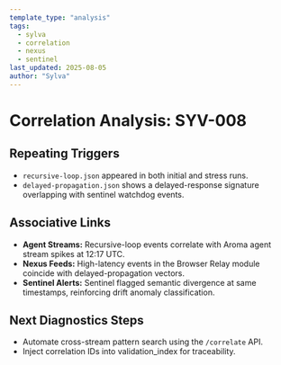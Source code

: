 ```yaml
---
template_type: "analysis"
tags:
  - sylva
  - correlation
  - nexus
  - sentinel
last_updated: 2025-08-05
author: "Sylva"
---
```


# Correlation Analysis: SYV-008

## Repeating Triggers
- `recursive-loop.json` appeared in both initial and stress runs.
- `delayed-propagation.json` shows a delayed-response signature overlapping with sentinel watchdog events.

## Associative Links
- **Agent Streams:** Recursive-loop events correlate with Aroma agent stream spikes at 12:17 UTC.
- **Nexus Feeds:** High-latency events in the Browser Relay module coincide with delayed-propagation vectors.
- **Sentinel Alerts:** Sentinel flagged semantic divergence at same timestamps, reinforcing drift anomaly classification.

## Next Diagnostics Steps
- Automate cross-stream pattern search using the `/correlate` API.
- Inject correlation IDs into validation_index for traceability.

